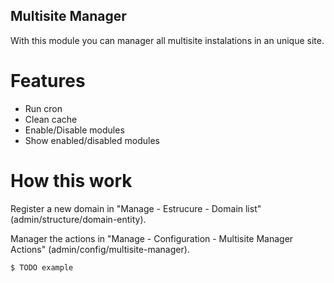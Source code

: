 ## Multisite Manager

With this module you can manager all multisite instalations in an unique site.

# Features

- Run cron
- Clean cache
- Enable/Disable modules
- Show enabled/disabled modules


# How this work

Register a new domain in "Manage - Estrucure - Domain list"  (admin/structure/domain-entity).

Manager the actions in "Manage - Configuration - Multisite Manager Actions" (admin/config/multisite-manager).

```sh
$ TODO example
```

